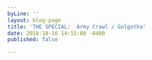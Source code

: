 ```yaml
---
byLine: ''
layout: blog-page
title: 'THE SPECIAL:  Army Crawl / Golgotha'
date: 2018-10-16 14:15:08 -0400
published: false

---
```

